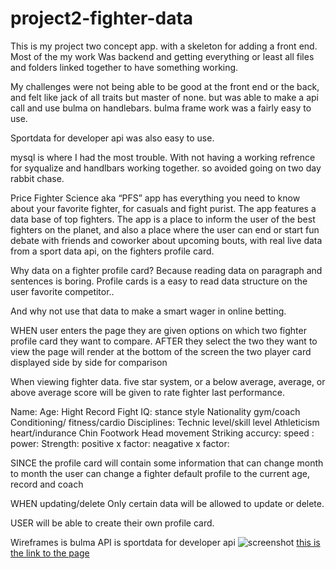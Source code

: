 # project2-fighter-data

This is my project two concept app.
 with a skeleton for adding a front end. Most of the my work 
Was backend and getting everything or least all files and folders linked together to have something working.

My challenges were not being able to be good at the front end or the back, and felt like jack of all traits but  master of none.  but was able to make a api call and use bulma on handlebars.
bulma frame work was a fairly easy to use.

Sportdata for developer api was also easy to use.

mysql is where I had the most trouble.
With not having a working refrence for syqualize and handlbars working together.
so avoided going on two day rabbit chase.

Price Fighter Science aka “PFS” app has everything you need to know about your favorite fighter, for casuals and fight purist. The app features a data base of top fighters. The app is a  place to inform the user of the best fighters on the planet, and also a place where the user can end or start  fun debate with friends and coworker about upcoming bouts, with real live  data from a sport data api, on the  fighters profile card.

 Why data on a fighter profile card? Because reading data on paragraph and sentences  is boring. Profile cards  is a easy to read data structure on the user favorite competitor..

 And why not use that data to make a smart wager in online betting.

 
WHEN user enters the page they are given options on which two fighter profile card they want to compare.
  AFTER they select the two they want to view  the page will render at the bottom of the screen  the  two player card displayed side by side for comparison

When viewing fighter data. five star system, or a below average, average, or above average  score will be given to rate fighter last performance.

Name:
Age:
Hight 
Record
Fight IQ: 
stance
style
Nationality
gym/coach
Conditioning/ fitness/cardio
Disciplines:
Technic level/skill level
Athleticism
heart/indurance 
Chin
Footwork
Head movement
Striking accurcy: 
 speed : 
 power: 
Strength: 
positive x factor:
neagative x factor:




SINCE the profile card will contain some information that can change month to month the user can change a fighter default profile to the current  age, record and coach

WHEN  updating/delete Only certain data will be allowed to update or delete. 

USER will be able to create their own profile card.

Wireframes is bulma
API is sportdata for developer api
![screenshot](./assets/images/pic.png)
[this is the link to the page](https://project2-fighter-data.herokuapp.com/)


 
